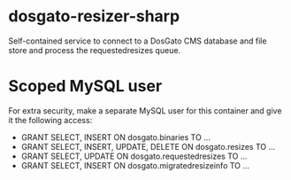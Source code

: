 # dosgato-resizer-sharp
Self-contained service to connect to a DosGato CMS database and file store and process the requestedresizes queue.

# Scoped MySQL user
For extra security, make a separate MySQL user for this container and give it the following access:
  * GRANT SELECT, INSERT ON dosgato.binaries TO ...
  * GRANT SELECT, INSERT, UPDATE, DELETE ON dosgato.resizes TO ...
  * GRANT SELECT, UPDATE ON dosgato.requestedresizes TO ...
  * GRANT SELECT, INSERT ON dosgato.migratedresizeinfo TO ...
